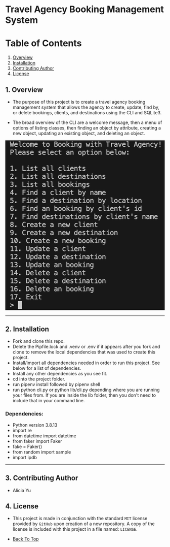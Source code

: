 # Travel Agency Booking Management System

# Table of Contents
1. [Overview](#overview)
2. [Installation](#installation)
3. [Contributing Author](#contributing-author)
4. [License](#license)


## 1. Overview

- The purpose of this project is to create a travel agency booking management system that allows the agency to create, update, find by, or delete bookings, clients, and destinations using the CLI and SQLite3. 

- The broad overview of the CLI are a welcome message, then a menu of options of listing classes, then finding an object by attribute, creating a new object, updating an existing object, and deleting an object. 

![CLI](image.png)

---

## 2. Installation

- Fork and clone this repo. 
- Delete the Pipfile.lock and .venv or .env if it appears after you fork and clone to remove the local dependencies that was used to create this project.
- Install/import all dependencies needed in order to run this project. See below for a list of dependencies. 
- Install any other dependencies as you see fit.
- cd into the project folder.
- run pipenv install followed by pipenv shell
- run python cli.py or python lib/cli.py depending where you are running your files from. If you are inside the lib folder, then you don't need to include that in your command line. 

### Dependencies:
- Python version 3.8.13
- import re
- from datetime import datetime
- from faker import Faker
- fake = Faker()
- from random import sample
- import ipdb

---

## 3. Contributing Author

- Alicia Yu

## 4. License

- This project is made in conjunction with the standard `MIT` license provided by `GitHub` upon creation of a new repository. A copy of the license is included with this project in a file named: `LICENSE`.

* [Back To Top](Travel-Agency-Booking-Management-System)

